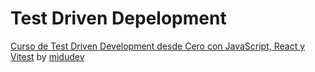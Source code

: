 # Test Driven Depelopment

[Curso de Test Driven Development desde Cero con JavaScript, React y Vitest](https://www.youtube.com/watch?v=_t9l2TwGioc&t=5100s) by [midudev](https://midu.dev/)
